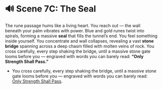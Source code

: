 # 🔊 Scene 7С: The  Seal
The rune passage hums like a living heart. You reach out — the wall beneath your palm vibrates with power. Blue and gold runes twist into spirals,  forming a massive **seal** that fills the tunnel’s end. You feel something inside yourself. You concentrate and wall collapses, revealing a vast **stone bridge** spanning across a deep chasm filled with molten veins of rock. You cross carefully, every step shaking the bridge, until a massive stone gate looms before you —  engraved with words you can barely read: **“Only Strength Shall Pass.”**

- You cross carefully, every step shaking the bridge, until a massive stone gate looms before you —  engraved with words you can barely read: [Only Strength Shall Pass](./F-scene8.md).